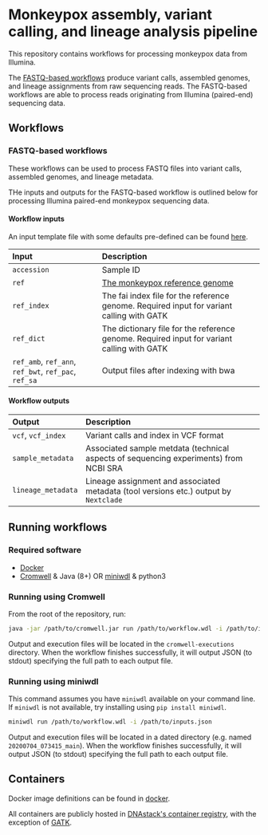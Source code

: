 # Monkeypox assembly, variant calling, and lineage analysis pipeline

This repository contains workflows for processing monkeypox data from Illumina.

The [FASTQ-based workflows](#fastq-based-workflows) produce variant calls, assembled genomes, and lineage assignments from raw 
sequencing reads. The FASTQ-based workflows are able to process reads originating from Illumina (paired-end) sequencing data.


## Workflows

### FASTQ-based workflows

These workflows can be used to process FASTQ files into variant calls, assembled genomes, and lineage metadata.

THe inputs and outputs for the FASTQ-based workflow is outlined below for processing Illumina paired-end monkeypox sequencing 
data.


#### Workflow inputs

An input template file with some defaults pre-defined can be found 
[here](https://github.com/DNAstack/monkeypox-processing-pipeline/blob/add_monkeypox_workflow/workflows/illumina_PE/inputs.json).

| Input | Description |
|:-|:-|
| `accession` | Sample ID |
| `ref` | [The monkeypox reference genome](https://www.ncbi.nlm.nih.gov/nuccore/NC_063383.1/) |
| `ref_index` | The fai index file for the reference genome. Required input for variant calling with GATK |
| `ref_dict` | The dictionary file for the reference genome. Required input for variant calling with GATK |
| `ref_amb`, `ref_ann`, `ref_bwt`, `ref_pac`, `ref_sa` | Output files after indexing with bwa  |


#### Workflow outputs

| Output | Description |
|:-|:-|
| `vcf`, `vcf_index` | Variant calls and index in VCF format |
| `sample_metadata` | Associated sample metdata (technical aspects of sequencing experiments) from NCBI SRA |
| `lineage_metadata` | Lineage assignment and associated metadata (tool versions etc.) output by `Nextclade` |


## Running workflows

### Required software

- [Docker](https://docs.docker.com/get-docker/)
- [Cromwell](https://github.com/broadinstitute/cromwell/releases) & Java (8+) OR [miniwdl](https://github.com/chanzuckerberg/miniwdl/releases) & python3

### Running using Cromwell

From the root of the repository, run:

```bash
java -jar /path/to/cromwell.jar run /path/to/workflow.wdl -i /path/to/inputs.json
```

Output and execution files will be located in the `cromwell-executions` directory. When the workflow finishes successfully, it will output JSON (to stdout) specifying the full path to each output file.


### Running using miniwdl

This command assumes you have `miniwdl` available on your command line. If `miniwdl` is not available, try installing using `pip install miniwdl`.

```bash
miniwdl run /path/to/workflow.wdl -i /path/to/inputs.json
```

Output and execution files will be located in a dated directory (e.g. named `20200704_073415_main`). When the workflow finishes successfully, it will output JSON (to stdout) specifying the full path to each output file.


## Containers

Docker image definitions can be found in 
[docker](https://github.com/DNAstack/monkeypox-processing-pipeline/tree/add_monkeypox_workflow/docker). 

All containers are publicly hosted in [DNAstack's container registry](https://hub.docker.com/u/dnastack), with the exception of 
[GATK](https://hub.docker.com/r/broadinstitute/gatk/).
